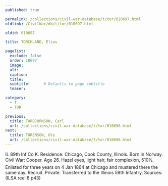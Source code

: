 ```yaml
---
published: true

permalink: /collections/civil-war-database/t/tor/010697.html
oldlink: /CivilWar/db/t/tor/010697.html

oldid: 010697

title: TORCHLAND, Elias

pagelist:
  exclude: false
  order: 10697
  image: 
  alt:
  caption:
  title:
  subtitle:      # Defaults to page subtitle
  teaser:

category: 
  - T 
  - TOR

previous:
  title: TORBJORNSON, Carl
  url: /collections/civil-war-database/t/tor/010696.html  
next:
  title: TORENSON, Ole
  url: /collections/civil-war-database/t/tor/010698.html   
---
```

IL 89th Inf Co K. Residence: Chicago, Cook County, Illinois. Born in Norway. Civil War: Cooper. Age 26. Hazel eyes, light hair, fair complexion, 5&#146;10&frac12;&#148;. Enlisted for three years on 4 Jan 1864 at Chicago and mustered there the same day. Recruit. Private. Transferred to the Illinois 59th Infantry. Sources: (ILSA reel 8 p43)